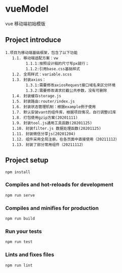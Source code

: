# vueModel
vue 移动端初始模版

## Project introduce
```
1.项目为移动端基础框架，包含了以下功能
   1.1. 移动端适配方案：vw
         1.1.1:按照设计稿的尺寸写px就行；
         1.1.2:引用base.css基础样式
   1.2. 全局样式：variable.scss
   1.3. 封装axios：
         1.3.1:需要修改axiosRequest接口域名来区分环境
         1.3.2:需要修改请求拦截公共参数，没有可删除
   1.4. 封装缓存storage.js
   1.5. 封装路由:router/index.js
   1.6. 封装状态管理机制：根据example例子使用
   1.7. 默认安装vant的组件库，根据项目情况，自行调整UI库
   1.8. 打包使用gzip方案(20201111)
   1.9. 封装tool.js通用工具函数(20201125)
   1.10. 封装filter.js 数据处理函数(20201125)
   1.11. 封装微信分享js(20201204)
   1.12. 组件采用全局注册，在各页面中直接使用（20211112）
   1.13. 封装了部分常用组件（20211112）
```

## Project setup
```
npm install
```

### Compiles and hot-reloads for development
```
npm run serve
```

### Compiles and minifies for production
```
npm run build
```

### Run your tests
```
npm run test
```

### Lints and fixes files
```
npm run lint
```

